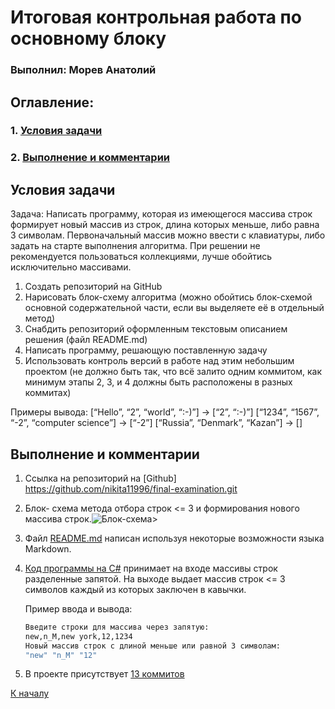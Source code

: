 # <a id=TitleHead> Итоговая контрольная работа по основному блоку </a>
### <b>Выполнил: Морев Анатолий</b>
## <b>Оглавление:
### 1. [Условия задачи](#Title1)
### 2. [Выполнение и комментарии](#Title2)
</b>

## <a id=Title1> Условия задачи </a>
Задача: Написать программу, которая из имеющегося массива строк формирует новый массив из строк, длина которых меньше, либо равна 3 символам. Первоначальный массив можно ввести с клавиатуры, либо задать на старте выполнения алгоритма. При решении не рекомендуется пользоваться коллекциями, лучше обойтись исключительно массивами.


1. Создать репозиторий на GitHub
2. Нарисовать блок-схему алгоритма (можно обойтись блок-схемой основной содержательной части, если вы выделяете её в отдельный метод)
3. Снабдить репозиторий оформленным текстовым описанием решения (файл README.md)
4. Написать программу, решающую поставленную задачу
5. Использовать контроль версий в работе над этим небольшим проектом (не должно быть так, что всё залито одним коммитом, как минимум этапы 2, 3, и 4 должны быть расположены в разных коммитах)


Примеры вывода:
[“Hello”, “2”, “world”, “:-)”] → [“2”, “:-)”]
[“1234”, “1567”, “-2”, “computer science”] → [“-2”]
[“Russia”, “Denmark”, “Kazan”] → []

## <a id=Title2> Выполнение и комментарии </a>

1. Ссылка на репозиторий на [Github] https://github.com/nikita11996/final-examination.git
2. Блок- схема метода отбора строк <= 3 и формирования нового массива строк.![Блок-схема>](/block_diagramm.png) 
3. Файл [README.md](https://github.com/PendolFF/TWork/blob/main/README.md) написан используя некоторые возможности языка Markdown.
4. [Код программы на C#](https://github.com/PendolFF/TWork/blob/main/Program.cs) принимает на входе массивы строк разделенные запятой. На выходе выдает массив строк <= 3 символов каждый из которых заключен в кавычки.  

    Пример ввода и вывода:
   ```cmd
   Введите строки для массива через запятую:
   new,n_M,new york,12,1234
   Новый массив строк с длиной меньше или равной 3 символам:
   "new" "n_M" "12"
   ```


5. В проекте присутствует [13 коммитов](https://github.com/PendolFF/TWork/commits/main/) 

[К началу](#TitleHead)
